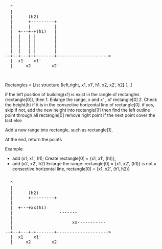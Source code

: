 
<pre>

  ^
  |
  |      (h2)
  |      +---------+
  |      |         |
  |  +---+-+(h1)   | 
  |  |   | |       |
  |  |   | |       |
  |  |   | |       |
  |  |   | |       |
--+--+---+-+-------+-------------------->
  |  x1    x1'
  |     x2        x2'


</pre>

Rectangles = List structure
[left,right, x1, x1', h1, x2, x2', h2]
[...]

if the left position of building(x1) is exist in the rangle of rectangles (rectangle[0]), 
then 
    1. Enlarge the range, x and x' , of rectangle[0]
    2. Check the height(h) if it is in the consective horizontal line of rectangle[0].
       if yes, skip
       if not, add the new height into rectangle[0]
       then find the left outline point through all rectangle[0]
        remove right point if the next point cover the last 
else

  Add a new range into rectangle, such as rectangle[1].


At the end, return the points


Example:
* add (x1, x1', h1);
  Create rectangle[0] = {x1, x1', (h1)},
* add (x2, x2', h2)
  Enlarge the range: rectangle[0] = {x1, x2', (h1)}
  is not a consective horizontal line,  rectangle[0] = {x1, x2', (h1, h2)}


<pre>

  ^
  |
  |      (h2)
  |      +---------+
  |               
  |  +---+xx(h1)    
  |                  -------
  |  
  |                       xx-----------
  |  
--+--+---+-+-------+-------------------->
  |  x1    x1'
  |     x2        x2'


</pre>

